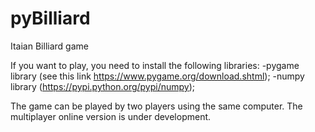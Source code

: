 # pyBilliard
Itaian Billiard game

If you want to play, you need to install the following libraries:
-pygame library (see this link https://www.pygame.org/download.shtml);
-numpy library (https://pypi.python.org/pypi/numpy);


The game can be played by two players using the same computer. 
The multiplayer online version is under development.
